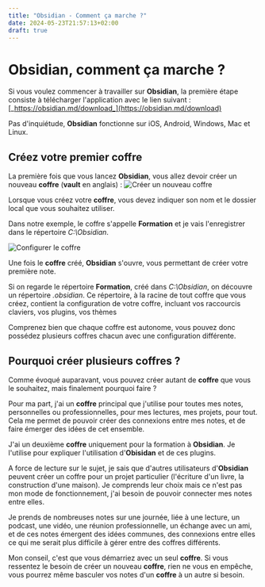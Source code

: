 ```yaml
---
title: "Obsidian - Comment ça marche ?"
date: 2024-05-23T21:57:13+02:00
draft: true
---
```

# Obsidian, comment ça marche ? 
Si vous voulez commencer à travailler sur **Obsidian**, la première étape consiste à télécharger l'application avec le lien suivant : [_https://obsidian.md/download_](https://obsidian.md/download)

Pas d'inquiétude, **Obsidian** fonctionne sur iOS, Android, Windows, Mac et Linux.

## Créez votre premier coffre
La première fois que vous lancez **Obsidian**, vous allez devoir créer un nouveau **coffre** (**vault** en anglais) :
![Créer un nouveau coffre](/images/Pasted_image_20230722202825.jpg)

Lorsque vous créez votre **coffre**, vous devez indiquer son nom et le dossier local que vous souhaitez utiliser.

Dans notre exemple, le coffre s'appelle **Formation** et je vais l'enregistrer dans le répertoire _C:\Obsidian_.

![Configurer le coffre](/images/Pasted_image_20230722202931.jpg)

Une fois le **coffre** créé, **Obsidian** s'ouvre, vous permettant de créer votre première note.

Si on regarde le répertoire **Formation**, créé dans _C:\Obsidian_, on découvre un répertoire _.obsidian_. Ce répertoire, à la racine de tout coffre que vous créez, contient la configuration de votre coffre, incluant vos raccourcis claviers, vos plugins, vos thèmes

Comprenez bien que chaque coffre est autonome, vous pouvez donc possédez plusieurs coffres chacun avec une configuration différente.

## Pourquoi créer plusieurs coffres ?
Comme évoqué auparavant, vous pouvez créer autant de **coffre** que vous le souhaitez, mais finalement pourquoi faire ?

Pour ma part, j'ai un **coffre** principal que j'utilise pour toutes mes notes, personnelles ou professionnelles, pour mes lectures, mes projets, pour tout. Cela me permet de pouvoir créer des connexions entre mes notes, et de faire émerger des idées de cet ensemble.

J'ai un deuxième **coffre** uniquement pour la formation à **Obsidian**. Je l'utilise pour expliquer l'utilisation d'**Obisidan** et de ces plugins.

A force de lecture sur le sujet, je sais que d'autres utilisateurs d'**Obsidian** peuvent créer un coffre pour un projet particulier (l'écriture d'un livre, la construction d'une maison). Je comprends leur choix mais ce n'est pas mon mode de fonctionnement, j'ai besoin de pouvoir connecter mes notes entre elles.

Je prends de nombreuses notes sur une journée, liée à une lecture, un podcast, une vidéo, une réunion professionnelle, un échange avec un ami, et de ces notes émergent des idées communes, des connexions entre elles ce qui me serait plus difficile à gérer entre des coffres différents.

Mon conseil, c'est que vous démarriez avec un seul **coffre**. Si vous ressentez le besoin de créer un nouveau **coffre**, rien ne vous en empêche, vous pourrez même basculer vos notes d'un **coffre** à un autre si besoin.
